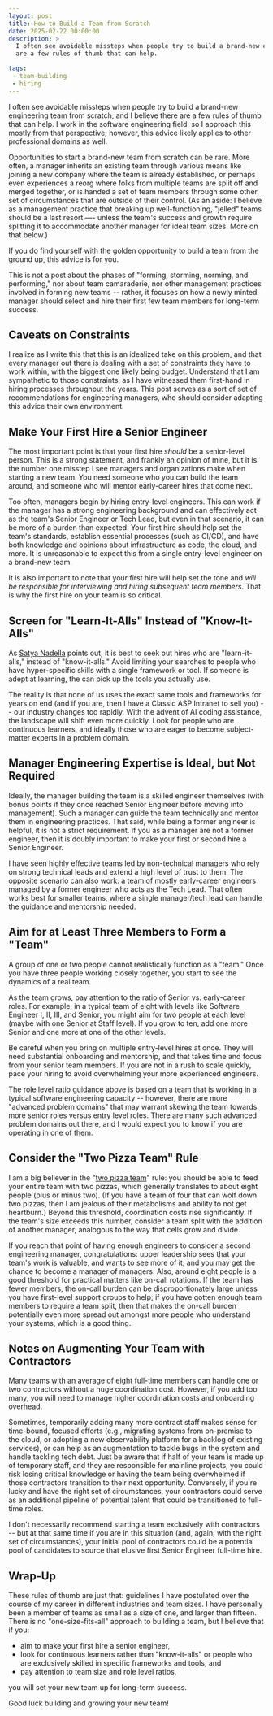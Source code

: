 ```yaml
---
layout: post
title: How to Build a Team from Scratch
date: 2025-02-22 00:00:00
description: >
  I often see avoidable missteps when people try to build a brand-new engineering team from scratch, and I believe there
  are a few rules of thumb that can help.

tags:
 - team-building
 - hiring
---
```


I often see avoidable missteps when people try to build a brand-new engineering team from scratch, and I believe there
are a few rules of thumb that can help. I work in the software engineering field, so I approach this mostly from that
perspective; however, this advice likely applies to other professional domains as well.

Opportunities to start a brand-new team from scratch can be rare. More often, a manager inherits an existing team
through various means like joining a new company where the team is already established, or perhaps even experiences a
reorg where folks from multiple teams are split off and merged together, or is handed a set of team members through some
other set of circumstances that are outside of their control. (As an aside: I believe as a management practice that
breaking up well-functioning, "jelled" teams should be a last resort —- unless the team's success and growth require
splitting it to accommodate another manager for ideal team sizes. More on that below.)

If you do find yourself with the golden opportunity to build a team from the ground up, this advice is for you.

This is not a post about the phases of "forming, storming, norming, and performing," nor about team camaraderie, nor
other management practices involved in forming new teams -- rather, it focuses on how a newly minted manager should
select and hire their first few team members for long-term success.

## Caveats on Constraints

I realize as I write this that this is an idealized take on this problem, and that every manager out there is dealing
with a set of constraints they have to work within, with the biggest one likely being budget. Understand that I am
sympathetic to those constraints, as I have witnessed them first-hand in hiring processes throughout the years. This
post serves as a sort of set of recommendations for engineering managers, who should consider adapting this advice their
own environment.

## Make Your First Hire a Senior Engineer

The most important point is that your first hire _should_ be a senior-level person. This is a strong statement, and frankly
an opinion of mine, but it is the number one misstep I see managers and organizations make when starting a new team. You
need someone who you can build the team around, and someone who will mentor early-career hires that come next.

Too often, managers begin by hiring entry-level engineers. This can work if the manager has a strong engineering
background and can effectively act as the team's Senior Engineer or Tech Lead, but even in that scenario, it can be more
of a burden than expected. Your first hire should help set the team's standards, establish essential processes (such as
CI/CD), and have both knowledge and opinions about infrastructure as code, the cloud, and more. It is unreasonable to
expect this from a single entry-level engineer on a brand-new team.

It is also important to note that your first hire will help set the tone and _will be responsible for interviewing and
hiring subsequent team members_. That is why the first hire on your team is so critical.

## Screen for "Learn-It-Alls" Instead of "Know-It-Alls"

As
[Satya Nadella](https://nextbigideaclub.com/magazine/conversation-microsofts-ceo-on-the-power-of-being-a-learn-it-all/17851/)
points out, it is best to seek out hires who are "learn-it-alls," instead of "know-it-alls." Avoid limiting your
searches to people who have hyper-specific skills with a single framework or tool. If someone is adept at learning, the
can pick up the tools you actually use.

The reality is that none of us uses the exact same tools and frameworks for years on end (and if you are, then I have a
Classic ASP Intranet to sell you) -- our industry changes too rapidly. With the advent of AI coding assistance, the
landscape will shift even more quickly. Look for people who are continuous learners, and ideally those who are eager to
become subject-matter experts in a problem domain.

## Manager Engineering Expertise is Ideal, but Not Required

Ideally, the manager building the team is a skilled engineer themselves (with bonus points if they once reached Senior
Engineer before moving into management). Such a manager can guide the team technically and mentor them in engineering
practices. That said, while being a former engineer is helpful, it is not a strict requirement. If you as a manager are
not a former engineer, then it is doubly important to make your first or second hire a Senior Engineer.

I have seen highly effective teams led by non-technical managers who rely on strong technical leads and extend a high
level of trust to them. The opposite scenario can also work: a team of mostly early-career engineers managed by a former
engineer who acts as the Tech Lead. That often works best for smaller teams, where a single manager/tech lead can handle
the guidance and mentorship needed.

## Aim for at Least Three Members to Form a "Team"

A group of one or two people cannot realistically function as a "team." Once you have three people working closely
together, you start to see the dynamics of a real team.

As the team grows, pay attention to the ratio of Senior vs. early-career roles. For example, in a typical team of eight
with levels like Software Engineer I, II, III, and Senior, you might aim for two people at each level (maybe with one
Senior at Staff level). If you grow to ten, add one more Senior and one more at one of the other levels.

Be careful when you bring on multiple entry-level hires at once. They will need substantial onboarding and mentorship,
and that takes time and focus from your senior team members. If you are not in a rush to scale quickly, pace your hiring
to avoid overwhelming your more experienced engineers.

The role level ratio guidance above is based on a team that is working in a typical software engineering capacity --
however, there are more "advanced problem domains" that may warrant skewing the team towards more senior roles versus
entry level roles. There are many such advanced problem domains out there, and I would expect you to know if you are
operating in one of them.

## Consider the "Two Pizza Team" Rule

I am a big believer in the "[two pizza team](https://aws.amazon.com/executive-insights/content/amazon-two-pizza-team/)"
rule: you should be able to feed your entire team with two pizzas, which generally translates to about eight people
(plus or minus two). (If you have a team of four that can wolf down two pizzas, then I am jealous of their metabolisms
and ability to not get heartburn.) Beyond this threshold, coordination costs rise significantly. If the team's size
exceeds this number, consider a team split with the addition of another manager, analogous to the way that cells grow
and divide.

If you reach that point of having enough engineers to consider a second engineering manager, congratulations: upper
leadership sees that your team's work is valuable, and wants to see more of it, and you may get the chance to become a
manager of managers. Also, around eight people is a good threshold for practical matters like on-call rotations. If the
team has fewer members, the on-call burden can be disproportionately large unless you have first-level support groups to
help; if you have gotten enough team members to require a team split, then that makes the on-call burden potentially
even more spread out amongst more people who understand your systems, which is a good thing.

## Notes on Augmenting Your Team with Contractors

Many teams with an average of eight full-time members can handle one or two contractors without a huge coordination
cost. However, if you add too many, you will need to manage higher coordination costs and onboarding overhead.

Sometimes, temporarily adding many more contract staff makes sense for time-bound, focused efforts (e.g., migrating
systems from on-premise to the cloud, or adopting a new observability platform for a backlog of existing services), or
can help as an augmentation to tackle bugs in the system and handle tackling tech debt. Just be aware that if half of
your team is made up of temporary staff, and they are responsible for mainline projects, you could risk losing critical
knowledge or having the team being overwhelmed if those contractors transition to their next opportunity. Conversely, if
you're lucky and have the right set of circumstances, your contractors could serve as an additional pipeline of
potential talent that could be transitioned to full-time roles.

I don't necessarily recommend starting a team exclusively with contractors -- but at that same time if you are in this
situation (and, again, with the right set of circumstances), your initial pool of contractors could be a potential pool
of candidates to source that elusive first Senior Engineer full-time hire.

## Wrap-Up

These rules of thumb are just that: guidelines I have postulated over the course of my career in different industries and
team sizes. I have personally been a member of teams as small as a size of one, and larger than fifteen. There is no
"one-size-fits-all" approach to building a team, but I believe that if you:

* aim to make your first hire a senior engineer,
* look for continuous learners rather than "know-it-alls" or people who are exclusively skilled in specific frameworks
  and tools, and
* pay attention to team size and role level ratios,

you will set your new team up for long-term success.

Good luck building and growing your new team!
